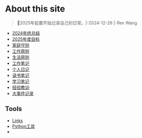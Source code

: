 # About this site

> 🚩2025年起要开始记录自己的日常。|-2024-12-26 |-Rex Wang

* [2024年终总结](2025_Action_Plan.md)
* [2025年度目标](2025_Action_Plan.md)
* [家庭守则](Family\family_rule.md)
* [工作原则](Work\work_principle.md)
* [生活原则](Lesson_learned\life_principle.md)
* [工作笔记](Work)
* [个人日记](Diary)
* [读书笔记](Reading)
* [学习笔记](Learning)
* [经验教训](Lesson_learned)
* [大事件记录](Event)

## Tools

* [Links](Link.md)
* [Python工具](Python)
* 
